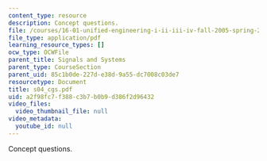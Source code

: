 ```yaml
---
content_type: resource
description: Concept questions.
file: /courses/16-01-unified-engineering-i-ii-iii-iv-fall-2005-spring-2006/a2f98fc7f388c3b7b0b9d386f2d96432_s04_cgs.pdf
file_type: application/pdf
learning_resource_types: []
ocw_type: OCWFile
parent_title: Signals and Systems
parent_type: CourseSection
parent_uid: 85c1b0de-227d-e38d-9a55-dc7008c03de7
resourcetype: Document
title: s04_cgs.pdf
uid: a2f98fc7-f388-c3b7-b0b9-d386f2d96432
video_files:
  video_thumbnail_file: null
video_metadata:
  youtube_id: null
---
```

Concept questions.

